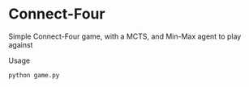 # Connect-Four
Simple Connect-Four game, with a MCTS, and Min-Max agent to play against

Usage
```
python game.py 
```
